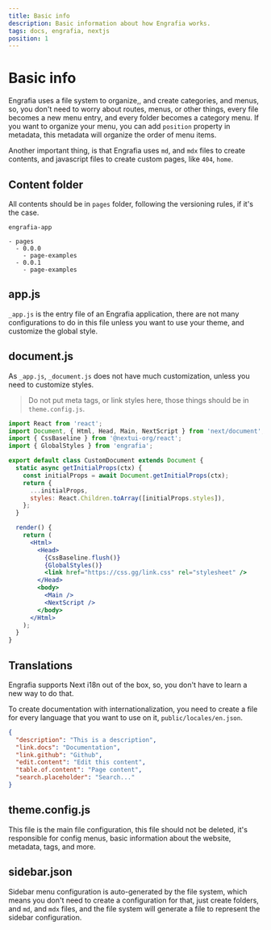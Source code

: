 ```yaml
---
title: Basic info
description: Basic information about how Engrafia works.
tags: docs, engrafia, nextjs
position: 1
---
```


# Basic info

Engrafia uses a file system to organize,, and create categories, and menus, so, you don't need to worry about routes, menus, or other things, every file becomes a new menu entry, and every folder becomes a category menu. If you want to organize your menu, you can add `position` property in metadata, this metadata will organize the order of menu items.

Another important thing, is that Engrafia uses `md`, and `mdx` files to create contents, and javascript files to create custom pages, like `404`, `home`.

## Content folder

All contents should be in `pages` folder, following the versioning rules, if it's the case.

```mdx
engrafia-app

- pages
  - 0.0.0
    - page-examples
  - 0.0.1
    - page-examples
```

## app.js

`_app.js` is the entry file of an Engrafia application, there are not many configurations to do in this file unless you want to use your theme, and customize the global style.

## document.js

As `_app.js`, `_document.js` does not have much customization, unless you need to customize styles.

> Do not put meta tags, or link styles here, those things should be in `theme.config.js`.

```jsx
import React from 'react';
import Document, { Html, Head, Main, NextScript } from 'next/document';
import { CssBaseline } from '@nextui-org/react';
import { GlobalStyles } from 'engrafia';

export default class CustomDocument extends Document {
  static async getInitialProps(ctx) {
    const initialProps = await Document.getInitialProps(ctx);
    return {
      ...initialProps,
      styles: React.Children.toArray([initialProps.styles]),
    };
  }

  render() {
    return (
      <Html>
        <Head>
          {CssBaseline.flush()}
          {GlobalStyles()}
          <link href="https://css.gg/link.css" rel="stylesheet" />
        </Head>
        <body>
          <Main />
          <NextScript />
        </body>
      </Html>
    );
  }
}
```

## Translations

Engrafia supports Next i18n out of the box, so, you don't have to learn a new way to do that.

To create documentation with internationalization, you need to create a file for every language that you want to use on it, `public/locales/en.json`.

```json
{
  "description": "This is a description",
  "link.docs": "Documentation",
  "link.github": "Github",
  "edit.content": "Edit this content",
  "table.of.content": "Page content",
  "search.placeholder": "Search..."
}
```

## theme.config.js

This file is the main file configuration, this file should not be deleted, it's responsible for config menus, basic information about the website, metadata, tags, and more.

## sidebar.json

Sidebar menu configuration is auto-generated by the file system, which means you don't need to create a configuration for that, just create folders, and `md`, and `mdx` files, and the file system will generate a file to represent the sidebar configuration.
